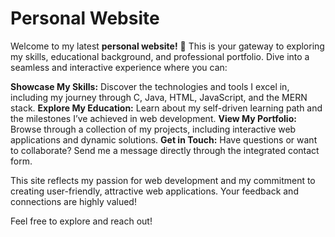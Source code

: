 
# Personal Website 


Welcome to my latest **personal website!** 🌟 This is your gateway to exploring my skills, educational background, and professional portfolio. Dive into a seamless and interactive experience where you can:

**Showcase My Skills:** Discover the technologies and tools I excel in, including my journey through C, Java, HTML, JavaScript, and the MERN stack.
**Explore My Education:** Learn about my self-driven learning path and the milestones I’ve achieved in web development.
**View My Portfolio:** Browse through a collection of my projects, including interactive web applications and dynamic solutions.
**Get in Touch:** Have questions or want to collaborate? Send me a message directly through the integrated contact form.

This site reflects my passion for web development and my commitment to creating user-friendly, attractive web applications. Your feedback and connections are highly valued!

Feel free to explore and reach out!

